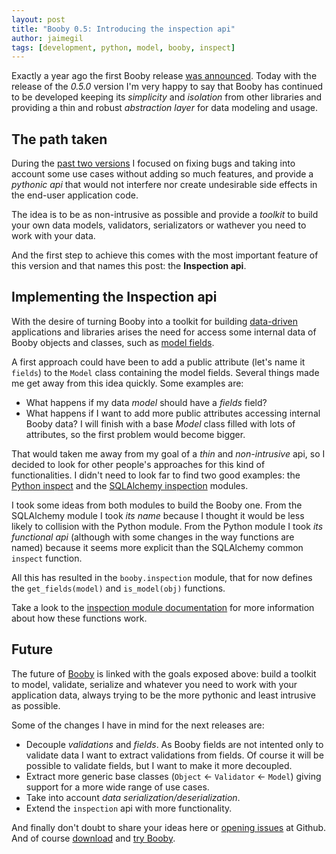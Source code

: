 ```yaml
---
layout: post
title: "Booby 0.5: Introducing the inspection api"
author: jaimegil
tags: [development, python, model, booby, inspect]
---
```


Exactly a year ago the first Booby release [was announced][booby_announce]. Today with the release of the *0.5.0* version I'm very happy to say that Booby has continued to be developed keeping its *simplicity* and *isolation* from other libraries and providing a thin and robust *abstraction layer* for data modeling and usage.

## The path taken

During the [past two versions][changes] I focused on fixing bugs and taking into account some use cases without adding so much features, and provide a *pythonic api* that would not interfere nor create undesirable side effects in the end-user application code.

The idea is to be as non-intrusive as possible and provide a *toolkit* to build your own data models, validators, serializators or wathever you need to work with your data.

And the first step to achieve this comes with the most important feature of this version and that names this post: the **Inspection api**.

## Implementing the Inspection api

With the desire of turning Booby into a toolkit for building [data-driven][data_driven_wikipedia] applications and libraries arises the need for access some internal data of Booby objects and classes, such as [model fields][models_docs].

A first approach could have been to add a public attribute (let's name it `fields`) to the `Model` class containing the model fields. Several things made me get away from this idea quickly. Some examples are:

* What happens if my data *model* should have a *fields* field?
* What happens if I want to add more public attributes accessing internal Booby data? I will finish with a base *Model* class filled with lots of attributes, so the first problem would become bigger.

That would taken me away from my goal of a *thin* and *non-intrusive* api, so I decided to look for other people's approaches for this kind of functionalities. I didn't need to look far to find two good examples: the [Python inspect][python_inspect_docs] and the [SQLAlchemy inspection][sqlalchemy_inspection_docs] modules.

I took some ideas from both modules to build the Booby one. From the SQLAlchemy module I took *its name* because I thought it would be less likely to collision with the Python module. From the Python module I took *its functional api* (although with some changes in the way functions are named) because it seems more explicit than the SQLAlchemy common `inspect` function.

All this has resulted in the `booby.inspection` module, that for now defines the `get_fields(model)` and `is_model(obj)` functions.

Take a look to the [inspection module documentation][inspection_api_docs] for more information about how these functions work.

## Future

The future of [Booby][booby_at_github] is linked with the goals exposed above: build a toolkit to model, validate, serialize and whatever you need to work with your application data, always trying to be the more pythonic and least intrusive as possible.

Some of the changes I have in mind for the next releases are:

* Decouple *validations* and *fields*. As Booby fields are not intented only to validate data I want to extract validations from fields. Of course it will be possible to validate fields, but I want to make it more decoupled.
* Extract more generic base classes (`Object` <- `Validator` <- `Model`) giving support for a more wide range of use cases.
* Take into account *data serialization/deserialization*.
* Extend the `inspection` api with more functionality.

And finally don't doubt to share your ideas here or [opening issues][booby_issues] at Github. And of course [download][booby_at_pypi] and [try Booby][booby_docs].


[booby_announce]: /2013/01/04/booby-data-modeling-and-validation.html
[changes]: https://booby.readthedocs.org/en/0.5.0/changes.html
[inspection_api_docs]: https://booby.readthedocs.org/en/0.5.0/inspection.html
[data_driven_wikipedia]: https://en.wikipedia.org/wiki/Data-driven_programming
[models_docs]: https://booby.readthedocs.org/en/0.5.0/models.html
[python_inspect_docs]: http://docs.python.org/3.3/library/inspect.html
[sqlalchemy_inspection_docs]: http://docs.sqlalchemy.org/en/rel_0_9/core/inspection.html
[booby_at_github]: https://github.com/jaimegildesagredo/booby
[booby_issues]: https://github.com/jaimegildesagredo/booby/issues
[booby_at_pypi]: https://pypi.python.org/pypi/booby
[booby_docs]: https://booby.readthedocs.org/en/0.5.0/
